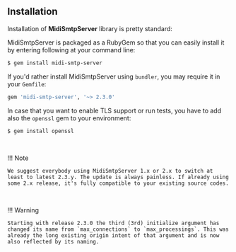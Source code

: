 <h2>Installation</h2>

Installation of **MidiSmtpServer** library is pretty standard:

MidiSmtpServer is packaged as a RubyGem so that you can easily install it by entering following at your command line:

```sh
$ gem install midi-smtp-server
```

If you'd rather install MidiSmtpServer using `bundler`, you may require it in your `Gemfile`:

```rb
gem 'midi-smtp-server', '~> 2.3.0'
```

In case that you want to enable TLS support or run tests, you have to add also the `openssl` gem to your environment:

```sh
$ gem install openssl
```

<br>

!!! Note

    We suggest everybody using MidiSmtpServer 1.x or 2.x to switch at least to latest 2.3.y. The update is always painless. If already using some 2.x release, it's fully compatible to your existing source codes.

<br>

!!! Warning

    Starting with release 2.3.0 the third (3rd) initialize argument has changed its name from `max_connections` to `max_processings`. This was already the long existing origin intent of that argument and is now also reflected by its naming.

<br>
